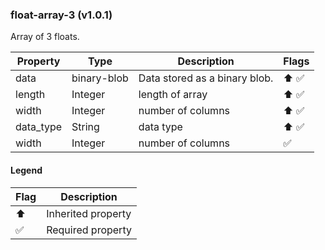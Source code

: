 ### float-array-3 (v1.0.1)
Array of 3 floats.

| Property | Type | Description | Flags |
|---|---|---|---|
| data | binary-blob | Data stored as a binary blob. | ⬆️ ✅ |
| length | Integer | length of array | ⬆️ ✅ |
| width | Integer | number of columns | ⬆️ ✅ |
| data_type | String | data type | ⬆️ ✅ |
| width | Integer | number of columns | ✅ |


#### Legend

| Flag | Description |
| --- | --- |
| ⬆️ | Inherited property |
| ✅ | Required property |

